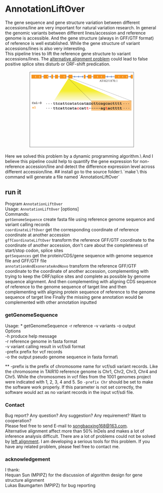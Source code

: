 # AnnotationLiftOver

The gene sequence and gene structure variation between different accessions/line are very important for natural variation research.
In general the genomic variants between different lines/accession and reference genome is accessible.
And the gene structure (always in GFF/GTF format) of reference is well established.
While the gene structure of variant accessions/lines is also very interesting.\
This pipeline tries to lift the reference gene structure to variant accessions/lines.
The [alternative alignment problem](https://www.ncbi.nlm.nih.gov/pubmed/25701572) could lead to false positive splice sites disturb or ORF-shift predication.
<p align="center">
<img src="./doc/alternativeAlignment.gif" width="350px" background-color="#ffffff" />
</p>
Here we solved this problem by a dynamic programming algorithm.\
And I believe this pipeline could help to quantify the gene expression for non-reference accession/line and detect the difference expression level across different accession/line.
## install
go to the source folder:\
`make`\
this command will generate a file named `AnnotationLiftOver`

## run it
Program `AnnotationLiftOver`\
Usage:  `AnnotationLiftOver` <command> [options]\
Commands:\
`getGenomeSequence`              create fasta file using reference genome sequence and variant calling records\
`coordinateLiftOver`             get the corresponding coordinate of reference coordinate at another accession\
`gffCoordinateLiftOver`          transform the reference GFF/GTF coordinate to the coordinate of another accession,
                               don't care about the completeness of start/stop codon, splice sites\
`getSequences`                   get the protein/CDS/gene sequence with genome sequence file and GFF/GTF file\
`annotationAndExonerateAndNovo`  transform the reference GFF/GTF coordinate to the coordinate of another accession,
                               complementing with trying to keep the ORF/splice sites and complete as possible by
                               genome sequence alignment. And then complementing with aligning CDS sequence of
                               reference to the genome sequence of target line and then complementing with
                               aligning protein sequence of reference to the genome sequence of target line
                               Finally the missing gene annotation would be complemented with
                               other annotation inputted
                               
### getGenomeSequence
Usage:    * getGenomeSequence -r reference -v variants -o output\
Options\
   -h        produce help message\
   -r        reference genome in fasta format\
   -v        variant calling result in vcf/sdi format\
   -prefix   prefix for vcf records\
   -o        the output pseudo genome sequence in fasta format\

** -prefix is the prefix of chromosome name for vcf/sdi variant records. Like the chromosome in TAIR10 reference genome is Chr1, Chr2, Chr3, Chr4 and Chr5. While the chromosomes in vcf files from the 1001 genomes project were indicated with 1, 2, 3, 4 and 5.
So `-prefix Chr` should be set to make the software work properly. If this parameter is not set correctly, the software would act as no variant records in the input vcf/sdi file.   

### Contact
Bug report? Any question? Any suggestion? Any requirement? Want to cooperation?\
Please feel free to send E-mail to songbaoxing168@163.com.\
Alternative alignment affect more than 50% InDels and makes a lot of inference analysis difficult. There are a lot of problems could not be solved by [left alignment](https://www.ncbi.nlm.nih.gov/pubmed/25701572). I am developing a serious tools for this problem. If you have any related problem, please feel free to contact me. 
### acknowledgement
I thank:\
 Hequan Sun (MPIPZ) for the discussion of algorithm design for gene structure alignment\
 Lukas Baumgarten (MPIPZ) for bug reporting

